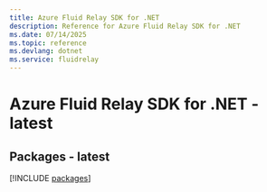```yaml
---
title: Azure Fluid Relay SDK for .NET
description: Reference for Azure Fluid Relay SDK for .NET
ms.date: 07/14/2025
ms.topic: reference
ms.devlang: dotnet
ms.service: fluidrelay
---
```

# Azure Fluid Relay SDK for .NET - latest
## Packages - latest
[!INCLUDE [packages](fluid-relay-index.md)]